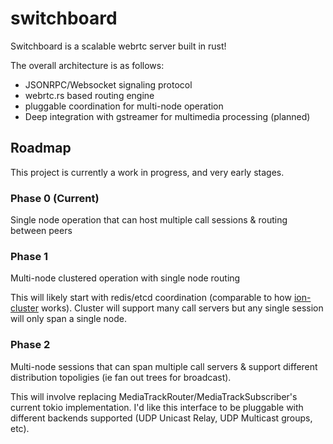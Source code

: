 # switchboard
Switchboard is a scalable webrtc server built in rust!

The overall architecture is as follows:

- JSONRPC/Websocket signaling protocol
- webrtc.rs based routing engine
- pluggable coordination for multi-node operation
- Deep integration with gstreamer for multimedia processing (planned)

## Roadmap

This project is currently a work in progress, and very early stages. 

### Phase 0 (Current)
Single node operation that can host multiple call sessions & routing between peers

### Phase 1
Multi-node clustered operation with single node routing

This will likely start with redis/etcd coordination (comparable to how [ion-cluster](https://github.com/cryptagon/ion-cluster) works).  Cluster will support many call servers but any single session will only span a single node.

### Phase 2
Multi-node sessions that can span multiple call servers & support different distribution topoligies (ie fan out trees for broadcast).

This will involve replacing MediaTrackRouter/MediaTrackSubscriber's current tokio implementation.  I'd like this interface to be pluggable with different backends supported (UDP Unicast Relay, UDP Multicast groups, etc).

